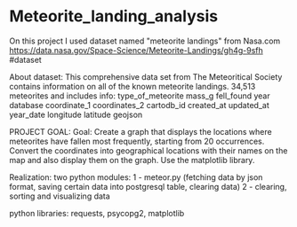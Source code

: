 # Meteorite_landing_analysis
On this project I used dataset named "meteorite landings" from Nasa.com  
https://data.nasa.gov/Space-Science/Meteorite-Landings/gh4g-9sfh #dataset

About dataset:
This comprehensive data set from The Meteoritical Society contains information on all of the known meteorite landings.
34,513 meteorites and includes info: 
type_of_meteorite
mass_g
fell_found
year
database
coordinate_1
coordinates_2
cartodb_id
created_at
updated_at
year_date
longitude
latitude
geojson

PROJECT GOAL: Goal: Create a graph that displays the locations where meteorites have fallen most frequently, 
              starting from 20 occurrences. Convert the coordinates into geographical locations with their 
              names on the map and also display them on the graph. Use the matplotlib library.

Realization:  two python modules: 1 - meteor.py (fetching data by json format, saving certain data into postgresql table, clearing data)
                                  2 - clearing, sorting and visualizing data

python libraries: requests, psycopg2, matplotlib

